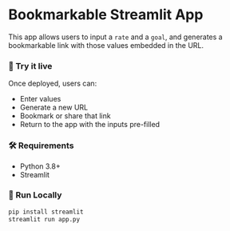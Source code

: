 # Bookmarkable Streamlit App

This app allows users to input a `rate` and a `goal`, and generates a bookmarkable link with those values embedded in the URL.

### 🔗 Try it live

Once deployed, users can:

- Enter values
- Generate a new URL
- Bookmark or share that link
- Return to the app with the inputs pre-filled

### 🛠 Requirements

- Python 3.8+
- Streamlit

### 🚀 Run Locally

```bash
pip install streamlit
streamlit run app.py
```
